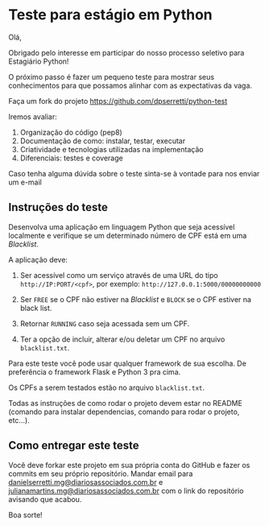 # Teste para estágio em Python

Olá,

Obrigado pelo interesse em participar do nosso processo seletivo para Estagiário Python!

O próximo passo é fazer um pequeno teste para mostrar seus conhecimentos para que possamos alinhar com as expectativas da vaga.

Faça um fork do projeto https://github.com/dpserretti/python-test

Iremos avaliar:
1. Organização do código (pep8)
2. Documentação de como: instalar, testar, executar
3. Criatividade e tecnologias utilizadas na implementação
3. Diferenciais: testes e coverage

Caso tenha alguma dúvida sobre o teste sinta-se à vontade para nos enviar um e-mail

Instruções do teste
------

Desenvolva uma aplicação em linguagem Python que seja acessível localmente e verifique se um determinado número de CPF está em uma        *Blacklist*.

A aplicação deve:
 
1. Ser acessível como um serviço através de uma URL do tipo `http://IP:PORT/<cpf>`, por exemplo:
`http://127.0.0.1:5000/00000000000`

2. Ser `FREE` se o CPF não estiver na *Blacklist* e `BLOCK` se o CPF estiver na black list.
 
3. Retornar `RUNNING` caso seja acessada sem um CPF.

4. Ter a opção de incluir, alterar e/ou deletar um CPF no arquivo `blacklist.txt`.

Para este teste você pode usar qualquer framework de sua escolha. De preferência o framework Flask e Python 3 pra cima.

Os CPFs a serem testados estão no arquivo `blacklist.txt`.

Todas as instruções de como rodar o projeto devem estar no README (comando para instalar dependencias, comando para rodar o projeto, etc...).

Como entregar este teste
-----

Você deve forkar este projeto em sua própria conta do GitHub e fazer os commits em seu próprio repositório.
Mandar email para danielserretti.mg@diariosassociados.com.br e julianamartins.mg@diariosassociados.com.br com o link do repositório avisando que acabou.

Boa sorte!
